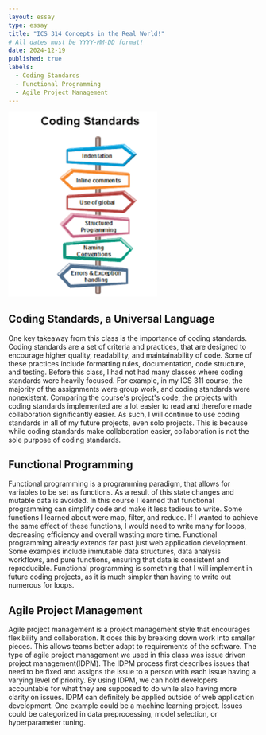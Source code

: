 ```yaml
---
layout: essay
type: essay
title: "ICS 314 Concepts in the Real World!"
# All dates must be YYYY-MM-DD format!
date: 2024-12-19
published: true
labels:
  - Coding Standards
  - Functional Programming
  - Agile Project Management
---
```


<img width="300px" class="rounded float-start pe-4" src="/img/coding_standards.png">

## Coding Standards, a Universal Language
One key takeaway from this class is the importance of coding standards. Coding standards are a set of criteria and practices, that are designed to encourage higher quality, readability, and maintainability of code. Some of these practices include formatting rules, documentation, code structure, and testing. Before this class, I had not had many classes where coding standards were heavily focused. For example, in my ICS 311 course, the majority of the assignments were group work, and coding standards were nonexistent. Comparing the course's project's code, the projects with coding standards implemented are a lot easier to read and therefore made collaboration significantly easier. As such, I will continue to use coding standards in all of my future projects, even solo projects. This is because while coding standards make collaboration easier, collaboration is not the sole purpose of coding standards.

## Functional Programming
Functional programming is a programming paradigm, that allows for variables to be set as functions. As a result of this state changes and mutable data is avoided. In this course I learned that functional programming can simplify code and make it less tedious to write. Some functions I learned about were map, filter, and reduce. If I wanted to achieve the same effect of these functions, I would need to write many for loops, decreasing efficiency and overall wasting more time. Functional programming already extends far past just web application development. Some examples include immutable data structures, data analysis workflows, and pure functions, ensuring that data is consistent and reproducible. Functional programming is something that I will implement in future coding projects, as it is much simpler than having to write out numerous for loops. 

## Agile Project Management
Agile project management is a project management style that encourages flexibility and collaboration. It does this by breaking down work into smaller pieces. This allows teams better adapt to requirements of the software. The type of agile project management we used in this class was issue driven project management(IDPM). The IDPM process first describes issues that need to be fixed and assigns the issue to a person with each issue having a varying level of priority. By using IDPM, we can hold developers accountable for what they are supposed to do while also having more clarity on issues. IDPM can definitely be applied outside of web application development. One example could be a machine learning project. Issues could be categorized in data preprocessing, model selection, or hyperparameter tuning. 